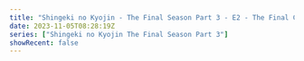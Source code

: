 ```yaml
---
title: "Shingeki no Kyojin - The Final Season Part 3 - E2 - The Final Chapters: Special 2"
date: 2023-11-05T08:28:19Z
series: ["Shingeki no Kyojin The Final Season Part 3"]
showRecent: false
---
```



<mux-player stream-type="on-demand"
  src="https://kp3d-my.sharepoint.com/personal/ryoo_kp3d_onmicrosoft_com/_layouts/15/download.aspx?share=EQurFpLc_nFHjQZlIrY8ayEBn53qwti5EQjSLezUnsPT_Q" prefer-playback="mse" controls>
  </mux-player>
  
  
  <script src="https://cdn.jsdelivr.net/npm/@mux/mux-player"></script>
  
 <script type="application/ld+json">
 {
  "@context": "https://schema.org/",
  "@type": "VideoObject",
  "name": "Shingeki no Kyojin - The Final Season Part 3 - E2 - The Final Chapters: Special 2",
  "contentUrl": "https://stream.mux.com/i6wbIsjY01Fj9i51vffWFbPJKKyBLZBFw02lvzgYFjOKg.m3u8",
  "thumbnailUrl": "https://www.themoviedb.org/t/p/original/rstHtpbEIoHnmxvsbNH7UlEPeEP.jpg?width=314&fit_mode=preserve&time=25",
  "uploadDate": "2023-11-05T08:28:19Z",
}

</script>